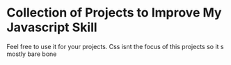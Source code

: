 # Collection of Projects to Improve My Javascript Skill

Feel free to use it for your projects.
Css isnt the focus of this projects so it s mostly bare bone
